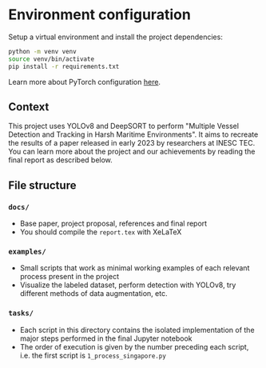 # Environment configuration

Setup a virtual environment and install the project dependencies:
```bash
python -m venv venv
source venv/bin/activate
pip install -r requirements.txt
```

Learn more about PyTorch configuration [here](https://pytorch.org/get-started/locally/).

## Context
This project uses YOLOv8 and DeepSORT to perform "Multiple Vessel Detection and Tracking in Harsh Maritime Environments".
It aims to recreate the results of a paper released in early 2023 by researchers at INESC TEC.
You can learn more about the project and our achievements by reading the final report as described below.

## File structure

### `docs/`
 - Base paper, project proposal, references and final report
 - You should compile the `report.tex` with XeLaTeX

### `examples/`
 - Small scripts that work as minimal working examples of each relevant process present in the project
 - Visualize the labeled dataset, perform detection with YOLOv8, try different methods of data augmentation, etc.

### `tasks/`
 - Each script in this directory contains the isolated implementation of the major steps performed in the final Jupyter notebook
 - The order of execution is given by the number preceding each script, i.e. the first script is `1_process_singapore.py`
